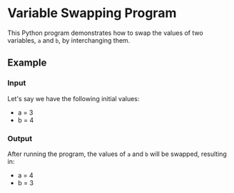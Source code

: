 # Variable Swapping Program

This Python program demonstrates how to swap the values of two variables, `a` and `b`, by interchanging them.

## Example

### Input

Let's say we have the following initial values:

- a = 3
- b = 4

### Output

After running the program, the values of `a` and `b` will be swapped, resulting in:

- a = 4
- b = 3
